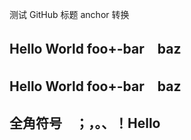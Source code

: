 测试 GitHub 标题 anchor 转换

## Hello World   foo+-bar　baz

## Hello World   foo+-bar　baz

## 全角符号　；，。、！Hello
